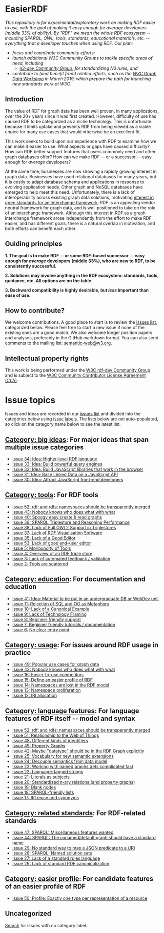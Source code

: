# EasierRDF

_This repository is for experimental/exploratory work on making RDF easier to use, with the goal of making it easy enough for *average* developers (middle 33% of ability).  By "RDF" we mean the whole RDF ecosystem -- including SPARQL, OWL, tools, standards, educational materials, etc. -- everything that a developer touches when using RDF.  Our plan:_
* _focus and coordinate community efforts;_
* _launch additional W3C Community Groups to tackle specific areas of need, including_
  * _[n3-dev Community Group](https://www.w3.org/community/n3-dev/), for standardizing N3 rules; and_
* _contribute to (and benefit from) related efforts, such as the [W3C Graph Data Workshop](https://www.w3.org/Data/events/data-ws-2019/cfp.html) in March 2019, which prepare the path for launching new standards work at W3C._

## Introduction

The value of RDF for graph data has been well proven, in many applications, over the 20+ years since it was first created.  However, difficulty of use has caused RDF to be categorized as a niche technology. This is unfortunate because it limits uptake and prevents RDF from being viewed as a viable choice for many use cases that would otherwise be an excellent fit.

This work seeks to build upon our experience with RDF to examine how we can make it easier to use.  What aspects or gaps have caused difficulty?    How can RDF better support features that users commonly need and other graph databases offer?  How can we make RDF -- or a successor -- easy enough for *average* developers?

At the same time, businesses are now showing a rapidly growing interest in graph data.  Businesses have used relational databases for many years, but it is costly to adapt database schema and applications in response to evolving application needs.  Other graph and NoSQL databases have emerged to help meet this need.  Unfortunately, there is a lack of interoperability across existing graph data solutions, motivating [interest in open standards for an interchange framework](https://www.w3.org/Data/events/data-ws-2019/cfp.html).  RDF is an appealing vendor neutral framework for graph data, and is well positioned to take on the role of an interchange framework.  Although this interest in RDF as a graph interchange framework arose independently from the effort to make RDF easier, and has different goals, there is a natural overlap in motivation, and both efforts can benefit each other.

## Guiding principles

**1. The goal is to make RDF -- or some RDF-based successor -- easy enough for *average* developers (middle 33%), who are new to RDF, to be consistently successful.**

**2. Solutions may involve anything in the RDF ecosystem: standards, tools, guidance, etc.  All options are on the table.**

**3. Backward compatibility is highly desirable, but *less* important than ease of use.**

## How to contribute?

We welcome contributions. A good place to start is to review the [issues list](https://github.com/w3c/EasierRDF/issues), categorized below. Please feel free to start a new issue if none of the existing ones are a good match. We also welcome longer position papers and analyses, preferably in the GitHub markdown format.  You can also send comments to the mailing list: [semantic-web@w3.org](https://lists.w3.org/Archives/Public/semantic-web/).

## Intellectual property rights

This work is being performed under the [W3C rdf-dev Community Group](https://www.w3.org/community/rdf-dev/) and is subject to the [W3C Community Contributor License Agreement (CLA)](https://www.w3.org/community/about/agreements/cla/).

# Issue topics

Issues and ideas are recorded in our [issues list](https://github.com/w3c/EasierRDF/issues) and divided into the categories below using [issue labels](https://github.com/w3c/EasierRDF/labels).  The lists below are *not* auto-populated, so click on the category name below to see the latest list.

## [Category: big ideas](https://github.com/w3c/EasierRDF/labels/Category%3A%20big%20ideas): For major ideas that span multiple issue categories
<!-- BEGIN_DO_NOT_EDIT! Category: big ideas -->
* [Issue 34: Idea: Higher-level RDF language](https://github.com/w3c/EasierRDF/issues/34)
* [Issue 33: Idea: Build powerful query engines](https://github.com/w3c/EasierRDF/issues/33)
* [Issue 32: Idea: Build JavaScript libraries that work in the browser](https://github.com/w3c/EasierRDF/issues/32)
* [Issue 31: Idea: Base Linked Data on a JavaScript API](https://github.com/w3c/EasierRDF/issues/31)
* [Issue 30: Idea: Attract JavaScript front-end developers](https://github.com/w3c/EasierRDF/issues/30)
<!-- END_DO_NOT_EDIT! Category: big ideas -->

## [Category: tools](https://github.com/w3c/EasierRDF/labels/Category%3A%20tools): For RDF tools
<!-- BEGIN_DO_NOT_EDIT! Category: tools -->
* [Issue 52: rdf: and rdfs: namespaces should be transparently merged](https://github.com/w3c/EasierRDF/issues/52)
* [Issue 43: Nobody knows who does what with what](https://github.com/w3c/EasierRDF/issues/43)
* [Issue 40: Spoggy easy create & read graphs](https://github.com/w3c/EasierRDF/issues/40)
* [Issue 39: SPARQL Triplestore and Reasoning Performance](https://github.com/w3c/EasierRDF/issues/39)
* [Issue 38: Lack of Full OWL2 Support in Triplestores](https://github.com/w3c/EasierRDF/issues/38)
* [Issue 37: Lack of RDF Visualisation Software](https://github.com/w3c/EasierRDF/issues/37)
* [Issue 35: Lack of a Good Editor](https://github.com/w3c/EasierRDF/issues/35)
* [Issue 53: Lack of good end-user editor](https://github.com/w3c/EasierRDF/issues/53)
* [Issue 5: Moribundity of Tools](https://github.com/w3c/EasierRDF/issues/5)
* [Issue 4: Overview of an RDF triple store](https://github.com/w3c/EasierRDF/issues/4)
* [Issue 3: Lack of automated feedback / validation](https://github.com/w3c/EasierRDF/issues/3)
* [Issue 2: Tools are scattered](https://github.com/w3c/EasierRDF/issues/2)
<!-- END_DO_NOT_EDIT! Category: tools -->

## [Category: education](https://github.com/w3c/EasierRDF/labels/Category%3A%20education): For documentation and education
<!-- BEGIN_DO_NOT_EDIT! Category: education -->
* [Issue 41: Idea: Material to be put in an undergraduate DB or WebDev unit](https://github.com/w3c/EasierRDF/issues/41)
* [Issue 11: Rejection of SQL and OO as Metaphors](https://github.com/w3c/EasierRDF/issues/11)
* [Issue 10: Lack of a Canonical Example](https://github.com/w3c/EasierRDF/issues/10)
* [Issue 9: Lack of Technology Framing](https://github.com/w3c/EasierRDF/issues/9)
* [Issue 8: Beginner friendly support](https://github.com/w3c/EasierRDF/issues/8)
* [Issue 7: Beginner friendly tutorials / documentation](https://github.com/w3c/EasierRDF/issues/7)
* [Issue 6: No clear entry point](https://github.com/w3c/EasierRDF/issues/6)
<!-- END_DO_NOT_EDIT! Category: education -->

## [Category: usage](https://github.com/w3c/EasierRDF/labels/Category%3A%20usage): For issues around RDF usage in practice
<!-- BEGIN_DO_NOT_EDIT! Category: usage -->
* [Issue 49: Popular use cases for graph data](https://github.com/w3c/EasierRDF/issues/49)
* [Issue 43: Nobody knows who does what with what](https://github.com/w3c/EasierRDF/issues/43)
* [Issue 16: Easier-to-use competitors](https://github.com/w3c/EasierRDF/issues/16)
* [Issue 15: Define an easier profile of RDF](https://github.com/w3c/EasierRDF/issues/15)
* [Issue 14: Namespaces are lost in the RDF model](https://github.com/w3c/EasierRDF/issues/14)
* [Issue 13: Namespace proliferation](https://github.com/w3c/EasierRDF/issues/13)
* [Issue 12: IRI allocation](https://github.com/w3c/EasierRDF/issues/12)
<!-- END_DO_NOT_EDIT! Category: usage -->

## [Category: language features](https://github.com/w3c/EasierRDF/labels/Category%3A%20language%20features): For language features of RDF itself -- model and syntax
<!-- BEGIN_DO_NOT_EDIT! Category: language features -->
* [Issue 52: rdf: and rdfs: namespaces should be transparently merged](https://github.com/w3c/EasierRDF/issues/52)
* [Issue 51: Relationship to the Web of Things](https://github.com/w3c/EasierRDF/issues/51)
* [Issue 48: Different kinds of identifiers](https://github.com/w3c/EasierRDF/issues/48)
* [Issue 45: Property Graphs](https://github.com/w3c/EasierRDF/issues/45)
* [Issue 42: Maybe "datatype" should be in the RDF Graph explicitly](https://github.com/w3c/EasierRDF/issues/42)
* [Issue 25: Vocabulary for new semantic extensions](https://github.com/w3c/EasierRDF/issues/25)
* [Issue 24: Decouple semantics from data model](https://github.com/w3c/EasierRDF/issues/24)
* [Issue 23: Working with named graphs gets complicated fast](https://github.com/w3c/EasierRDF/issues/23)
* [Issue 22: Language-tagged strings](https://github.com/w3c/EasierRDF/issues/22)
* [Issue 21: Literals as subjects](https://github.com/w3c/EasierRDF/issues/21)
* [Issue 20: Standardized n-ary relations (and property graphs)](https://github.com/w3c/EasierRDF/issues/20)
* [Issue 19: Blank nodes](https://github.com/w3c/EasierRDF/issues/19)
* [Issue 18: SPARQL-friendly lists](https://github.com/w3c/EasierRDF/issues/18)
* [Issue 17: IRI reuse and synonyms](https://github.com/w3c/EasierRDF/issues/17)
<!-- END_DO_NOT_EDIT! Category: language features -->

## [Category: related standards](https://github.com/w3c/EasierRDF/labels/Category%3A%20related%20standards): For RDF-related standards
<!-- BEGIN_DO_NOT_EDIT! Category: related standards -->
* [Issue 47: SPARQL: Miscellaneous features wanted](https://github.com/w3c/EasierRDF/issues/47)
* [Issue 44: SPARQL: The unnamed/default graph should have a standard name](https://github.com/w3c/EasierRDF/issues/44)
* [Issue 29: No standard way to map a JSON predicate to a URI](https://github.com/w3c/EasierRDF/issues/29)
* [Issue 28: SPARQL: Named solution sets](https://github.com/w3c/EasierRDF/issues/28)
* [Issue 27: Lack of a standard rules language](https://github.com/w3c/EasierRDF/issues/27)
* [Issue 26: Lack of standard RDF canonicalization](https://github.com/w3c/EasierRDF/issues/26)
<!-- END_DO_NOT_EDIT! Category: related standards -->


## [Category: easier profile](https://github.com/w3c/EasierRDF/labels/Category%3A%20easier%20profile): For candidate features of an easier profile of RDF
<!-- BEGIN_DO_NOT_EDIT! Category: easier profile -->
* [Issue 50: Profile: Exactly one type per representation of a resource](https://github.com/w3c/EasierRDF/issues/50)
<!-- END_DO_NOT_EDIT! Category: easier profile -->

## Uncategorized
[Search](https://github.com/w3c/EasierRDF/issues?utf8=%E2%9C%93&q=is%3Aissue+is%3Aopen+no%3Alabel) for issues with no category label.
